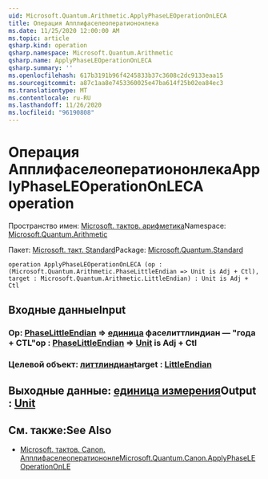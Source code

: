 ```yaml
---
uid: Microsoft.Quantum.Arithmetic.ApplyPhaseLEOperationOnLECA
title: Операция Апплифаселеоператиононлека
ms.date: 11/25/2020 12:00:00 AM
ms.topic: article
qsharp.kind: operation
qsharp.namespace: Microsoft.Quantum.Arithmetic
qsharp.name: ApplyPhaseLEOperationOnLECA
qsharp.summary: ''
ms.openlocfilehash: 617b3191b96f4245833b37c3608c2dc9133eaa15
ms.sourcegitcommit: a87c1aa8e7453360025e47ba614f25b02ea84ec3
ms.translationtype: MT
ms.contentlocale: ru-RU
ms.lasthandoff: 11/26/2020
ms.locfileid: "96190808"
---
```

# <a name="applyphaseleoperationonleca-operation"></a><span data-ttu-id="20d3c-102">Операция Апплифаселеоператиононлека</span><span class="sxs-lookup"><span data-stu-id="20d3c-102">ApplyPhaseLEOperationOnLECA operation</span></span>

<span data-ttu-id="20d3c-103">Пространство имен: [Microsoft. тактов. арифметика](xref:Microsoft.Quantum.Arithmetic)</span><span class="sxs-lookup"><span data-stu-id="20d3c-103">Namespace: [Microsoft.Quantum.Arithmetic](xref:Microsoft.Quantum.Arithmetic)</span></span>

<span data-ttu-id="20d3c-104">Пакет: [Microsoft. такт. Standard](https://nuget.org/packages/Microsoft.Quantum.Standard)</span><span class="sxs-lookup"><span data-stu-id="20d3c-104">Package: [Microsoft.Quantum.Standard](https://nuget.org/packages/Microsoft.Quantum.Standard)</span></span>




```qsharp
operation ApplyPhaseLEOperationOnLECA (op : (Microsoft.Quantum.Arithmetic.PhaseLittleEndian => Unit is Adj + Ctl), target : Microsoft.Quantum.Arithmetic.LittleEndian) : Unit is Adj + Ctl
```


## <a name="input"></a><span data-ttu-id="20d3c-105">Входные данные</span><span class="sxs-lookup"><span data-stu-id="20d3c-105">Input</span></span>

### <a name="op--phaselittleendian--unit--is-adj--ctl"></a><span data-ttu-id="20d3c-106">Op: [PhaseLittleEndian](xref:Microsoft.Quantum.Arithmetic.PhaseLittleEndian) => [единица](xref:microsoft.quantum.lang-ref.unit) фаселиттлиндиан — "года + CTL"</span><span class="sxs-lookup"><span data-stu-id="20d3c-106">op : [PhaseLittleEndian](xref:Microsoft.Quantum.Arithmetic.PhaseLittleEndian) => [Unit](xref:microsoft.quantum.lang-ref.unit)  is Adj + Ctl</span></span>




### <a name="target--littleendian"></a><span data-ttu-id="20d3c-107">Целевой объект: [литтлиндиан](xref:Microsoft.Quantum.Arithmetic.LittleEndian)</span><span class="sxs-lookup"><span data-stu-id="20d3c-107">target : [LittleEndian](xref:Microsoft.Quantum.Arithmetic.LittleEndian)</span></span>





## <a name="output--unit"></a><span data-ttu-id="20d3c-108">Выходные данные: [единица измерения](xref:microsoft.quantum.lang-ref.unit)</span><span class="sxs-lookup"><span data-stu-id="20d3c-108">Output : [Unit](xref:microsoft.quantum.lang-ref.unit)</span></span>



## <a name="see-also"></a><span data-ttu-id="20d3c-109">См. также:</span><span class="sxs-lookup"><span data-stu-id="20d3c-109">See Also</span></span>

- [<span data-ttu-id="20d3c-110">Microsoft. тактов. Canon. Апплифаселеоператиононле</span><span class="sxs-lookup"><span data-stu-id="20d3c-110">Microsoft.Quantum.Canon.ApplyPhaseLEOperationOnLE</span></span>](xref:Microsoft.Quantum.Canon.ApplyPhaseLEOperationOnLE)